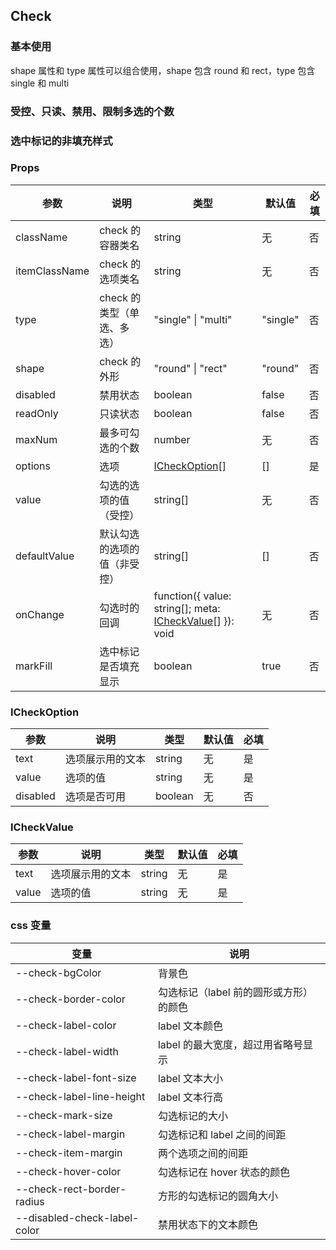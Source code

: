 ## Check

### 基本使用

shape 属性和 type 属性可以组合使用，shape 包含 round 和 rect，type 包含 single 和 multi

<code src="../demo/check/check1.tsx"></code>

### 受控、只读、禁用、限制多选的个数

<code src="../demo/check/check2.tsx"></code>

### 选中标记的非填充样式

<code src="../demo/check/check3.tsx"></code>

### Props

| 参数          | 说明                         | 类型                                                                     | 默认值   | 必填 |
| ------------- | ---------------------------- | ------------------------------------------------------------------------ | -------- | ---- |
| className     | check 的容器类名             | string                                                                   | 无       | 否   |
| itemClassName | check 的选项类名             | string                                                                   | 无       | 否   |
| type          | check 的类型（单选、多选）   | "single" \| "multi"                                                      | "single" | 否   |
| shape         | check 的外形                 | "round" \| "rect"                                                        | "round"  | 否   |
| disabled      | 禁用状态                     | boolean                                                                  | false    | 否   |
| readOnly      | 只读状态                     | boolean                                                                  | false    | 否   |
| maxNum        | 最多可勾选的个数             | number                                                                   | 无       | 否   |
| options       | 选项                         | [ICheckOption](#icheckoption)[]                                          | []       | 是   |
| value         | 勾选的选项的值（受控）       | string[]                                                                 | 无       | 否   |
| defaultValue  | 默认勾选的选项的值（非受控） | string[]                                                                 | []       | 否   |
| onChange      | 勾选时的回调                 | function({ value: string[]; meta: [ICheckValue](#icheckvalue)[] }): void | 无       | 否   |
| markFill      | 选中标记是否填充显示         | boolean                                                                  | true     | 否   |

### ICheckOption

| 参数     | 说明             | 类型    | 默认值 | 必填 |
| -------- | ---------------- | ------- | ------ | ---- |
| text     | 选项展示用的文本 | string  | 无     | 是   |
| value    | 选项的值         | string  | 无     | 是   |
| disabled | 选项是否可用     | boolean | 无     | 否   |

### ICheckValue

| 参数  | 说明             | 类型   | 默认值 | 必填 |
| ----- | ---------------- | ------ | ------ | ---- |
| text  | 选项展示用的文本 | string | 无     | 是   |
| value | 选项的值         | string | 无     | 是   |

### css 变量

| 变量                         | 说明                                   |
| ---------------------------- | -------------------------------------- |
| --check-bgColor              | 背景色                                 |
| --check-border-color         | 勾选标记（label 前的圆形或方形）的颜色 |
| --check-label-color          | label 文本颜色                         |
| --check-label-width          | label 的最大宽度，超过用省略号显示     |
| --check-label-font-size      | label 文本大小                         |
| --check-label-line-height    | label 文本行高                         |
| --check-mark-size            | 勾选标记的大小                         |
| --check-label-margin         | 勾选标记和 label 之间的间距            |
| --check-item-margin          | 两个选项之间的间距                     |
| --check-hover-color          | 勾选标记在 hover 状态的颜色            |
| --check-rect-border-radius   | 方形的勾选标记的圆角大小               |
| --disabled-check-label-color | 禁用状态下的文本颜色                   |
